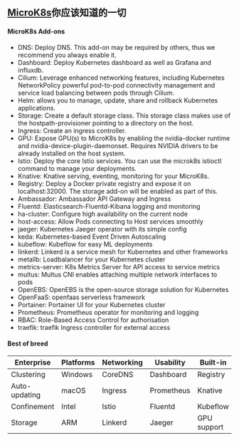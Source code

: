 ## [MicroK8s](https://ubuntu.com/blog/deploying-kubernetes-locally-microk8s)你应该知道的一切

#### MicroK8s Add-ons

- DNS: Deploy DNS. This add-on may be required by others, thus we recommend you always enable it.
- Dashboard: Deploy Kubernetes dashboard as well as Grafana and influxdb.
- Cilium: Leverage enhanced networking features, including Kubernetes NetworkPolicy powerful pod-to-pod connectivity management and service load balancing between pods through Cilium.
- Helm: allows you to manage, update, share and rollback Kubernetes applications.
- Storage: Create a default storage class. This storage class makes use of the hostpath-provisioner pointing to a directory on the host.
- Ingress: Create an ingress controller.
- GPU: Expose GPU(s) to MicroK8s by enabling the nvidia-docker runtime and nvidia-device-plugin-daemonset. Requires NVIDIA drivers to be already installed on the host system.
- Istio: Deploy the core Istio services. You can use the microk8s istioctl command to manage your deployments.
- Knative: Knative serving, eventing, monitoring for your MicroK8s.
- Registry: Deploy a Docker private registry and expose it on localhost:32000. The storage add-on will be enabled as part of this.
- Ambassador: Ambassador API Gateway and Ingress
- Fluentd: Elasticsearch-Fluentd-Kibana logging and monitoring
- ha-cluster: Configure high availability on the current node
- host-access: Allow Pods connecting to Host services smoothly
- jaeger: Kubernetes Jaeger operator with its simple config
- keda: Kubernetes-based Event Driven Autoscaling
- kubeflow: Kubeflow for easy ML deployments
- linkerd: Linkerd is a service mesh for Kubernetes and other frameworks
- metallb: Loadbalancer for your Kubernetes cluster
- metrics-server: K8s Metrics Server for API access to service metrics
- multus: Multus CNI enables attaching multiple network interfaces to pods
- OpenEBS: OpenEBS is the open-source storage solution for Kubernetes
- OpenFaaS: openfaas serverless framework
- Portainer: Portainer UI for your Kubernetes cluster
- Prometheus: Prometheus operator for monitoring and logging
- RBAC: Role-Based Access Control for authorisation
- traefik: traefik Ingress controller for external access


#### Best of breed

| Enterprise    | Platforms | Networking | Usability  | Built-in    |
| ------------- | --------- | ---------- | ---------- | ----------- |
| Clustering    | Windows   | CoreDNS    | Dashboard  | Registry    |
| Auto-updating | macOS     | Ingress    | Prometheus | Knative     |
| Confinement   | Intel     | Istio      | Fluentd    | Kubeflow    |
| Storage       | ARM       | Linkerd    | Jaeger     | GPU support |